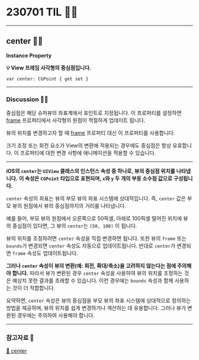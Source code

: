 # 230701 TIL 👨‍🔬

---

## center 👨‍🔬

**Instance Property**

**💡 View 프레임 사각형의 중심점입니다.**

```swift!
var center: CGPoint { get set }
```

---

### Discussion 👨‍🔬

중심점은 해당 슈퍼뷰의 좌표계에서 포인트로 지정됩니다.
이 프로퍼티를 설정하면 [frame](https://developer.apple.com/documentation/uikit/uiview/1622621-frame) 프로퍼티에서 사각형의 원점이 적절하게 업데이트 됩니다.

뷰의 위치를 변경하고자 할 때 [frame](https://developer.apple.com/documentation/uikit/uiview/1622621-frame) 프로퍼티 대신 이 프로퍼티를 사용합니다.

크기 조정 또는 회전 요소가 View의 변환에 적용되는 경우에도 중심점은 항상 유효합니다.
이 프로퍼티에 대한 변경 사항에 애니메이션을 적용할 수 있습니다.

---

**iOS의 `center`는 `UIView` 클래스의 인스턴스 속성 중 하나로, 뷰의 중심점 위치를 나타냅니다.**
**이 속성은 `CGPoint` 타입으로 표현되며, `x`와 `y` 두 개의 부동 소수점 값으로 구성됩니다.**

`center` 속성의 좌표는 뷰의 부모 뷰의 좌표 시스템에 상대적입니다.
즉, `center` 값은 부모 뷰의 원점에서 뷰의 중심점까지의 거리를 나타냅니다.

예를 들어, 부모 뷰의 원점에서 오른쪽으로 50픽셀, 아래로 100픽셀 떨어진 위치에 뷰의 중심점이 있다면, 그 뷰의 `center`는 `(50, 100)` 이 됩니다.

뷰의 위치를 조정하려면 `center` 속성을 직접 변경하면 됩니다.
또한 뷰의 `frame` 또는 `bounds`가 변경되면 `center` 속성도 자동으로 업데이트됩니다.
반대로 `center`가 변경되면 `frame` 속성도 업데이트됩니다.

**그러나 `center` 속성이 뷰의 변환(예: 회전, 확대/축소)을 고려하지 않는다는 점에 주의해야 합니다.**
따라서 뷰가 변환된 경우 `center` 속성을 사용하여 뷰의 위치를 조정하는 것은 예상치 못한 결과를 초래할 수 있습니다.
이런 경우에는 `bounds` 속성과 함께 사용하는 것이 더 적합합니다.

요약하면, `center` 속성은 뷰의 중심점을 부모 뷰의 좌표 시스템에 상대적으로 정의하는 방법을 제공하며, 뷰의 위치를 쉽게 변경하거나 계산하는 데 유용합니다.
그러나 뷰가 변환된 경우에는 주의하여 사용해야 합니다.

---

### 참고자료 📓

[🍎 center](https://developer.apple.com/documentation/uikit/uiview/1622627-center)
